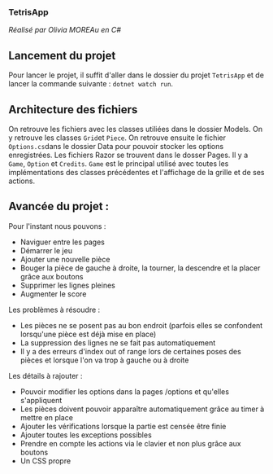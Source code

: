 ### TetrisApp
*Réalisé par Olivia MOREAu en C#*

## Lancement du projet

Pour lancer le projet, il suffit d'aller dans le dossier du projet `TetrisApp` et de lancer la commande suivante : `dotnet watch run`.

## Architecture des fichiers

On retrouve les fichiers avec les classes utiliées dans le dossier Models. On y retrouve les classes `Grid`et `Piece`. On retrouve ensuite le fichier `Options.cs`dans le dossier Data pour pouvoir stocker les options enregistrées.
Les fichiers Razor se trouvent dans le dosser Pages. Il y a `Game`, `Option` et `Credits`. `Game` est le principal utilisé avec toutes les implémentations des classes précédentes et l'affichage de la grille et de ses actions. 

## Avancée du projet :
Pour l'instant nous pouvons :
* Naviguer entre les pages
* Démarrer le jeu
* Ajouter une nouvelle pièce
* Bouger la pièce de gauche à droite, la tourner, la descendre et la placer grâce aux boutons
* Supprimer les lignes pleines
* Augmenter le score

Les problèmes à résoudre :
* Les pièces ne se posent pas au bon endroit (parfois elles se confondent lorsqu'une pièce est déjà mise en place)
* La suppression des lignes ne se fait pas automatiquement
* Il y a des erreurs d'index out of range lors de certaines poses des pièces et lorsque l'on va trop à gauche ou à droite


Les détails à rajouter :
* Pouvoir modifier les options dans la pages /options et qu'elles s'appliquent
* Les pièces doivent pouvoir apparaître automatiquement grâce au timer à mettre en place
* Ajouter les vérifications lorsque la partie est censée être finie
* Ajouter toutes les exceptions possibles
* Prendre en compte les actions via le clavier et non plus grâce aux boutons
* Un CSS propre
